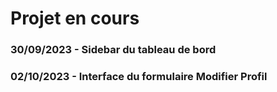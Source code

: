 # Projet en cours

### 30/09/2023 - Sidebar du tableau de bord
### 02/10/2023 - Interface du formulaire Modifier Profil